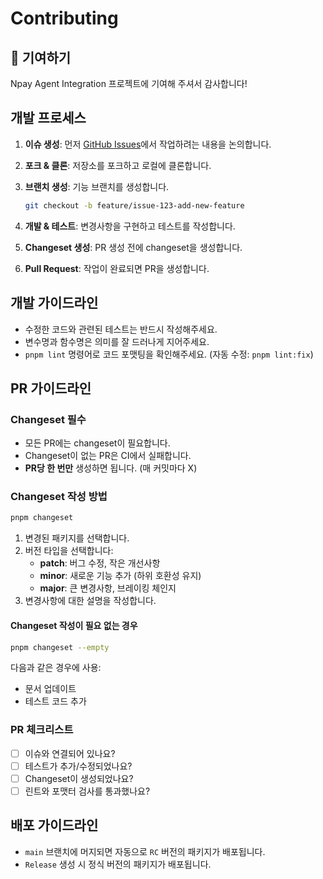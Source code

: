 # Contributing

## 🤝 기여하기

Npay Agent Integration 프로젝트에 기여해 주셔서 감사합니다!

## 개발 프로세스

1. **이슈 생성**: 먼저 [GitHub Issues](https://github.com/NaverPayDev/agent-payments-integration/issues)에서 작업하려는 내용을 논의합니다.
2. **포크 & 클론**: 저장소를 포크하고 로컬에 클론합니다.
3. **브랜치 생성**: 기능 브랜치를 생성합니다.

   ```bash
   git checkout -b feature/issue-123-add-new-feature
   ```

4. **개발 & 테스트**: 변경사항을 구현하고 테스트를 작성합니다.
5. **Changeset 생성**: PR 생성 전에 changeset을 생성합니다.
6. **Pull Request**: 작업이 완료되면 PR을 생성합니다.

## 개발 가이드라인

- 수정한 코드와 관련된 테스트는 반드시 작성해주세요.
- 변수명과 함수명은 의미를 잘 드러나게 지어주세요.
- `pnpm lint` 명령어로 코드 포맷팅을 확인해주세요. (자동 수정: `pnpm lint:fix`)

## PR 가이드라인

### Changeset 필수

- 모든 PR에는 changeset이 필요합니다.
- Changeset이 없는 PR은 CI에서 실패합니다.
- **PR당 한 번만** 생성하면 됩니다. (매 커밋마다 X)

### Changeset 작성 방법

```bash
pnpm changeset
```

1. 변경된 패키지를 선택합니다.
2. 버전 타입을 선택합니다:
   - **patch**: 버그 수정, 작은 개선사항
   - **minor**: 새로운 기능 추가 (하위 호환성 유지)  
   - **major**: 큰 변경사항, 브레이킹 체인지
3. 변경사항에 대한 설명을 작성합니다.

#### Changeset 작성이 필요 없는 경우

```bash
pnpm changeset --empty
```

다음과 같은 경우에 사용:

- 문서 업데이트
- 테스트 코드 추가

### PR 체크리스트

- [ ] 이슈와 연결되어 있나요?
- [ ] 테스트가 추가/수정되었나요?
- [ ] Changeset이 생성되었나요?
- [ ] 린트와 포맷터 검사를 통과했나요?

## 배포 가이드라인

- `main` 브랜치에 머지되면 자동으로 `RC` 버전의 패키지가 배포됩니다.
- `Release` 생성 시 정식 버전의 패키지가 배포됩니다.
